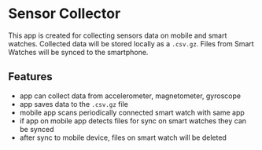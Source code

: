# Sensor Collector

This app is created for collecting sensors data on mobile and smart watches.
Collected data will be stored locally as a `.csv.gz`.
Files from Smart Watches will be synced to the smartphone.

## Features

- app can collect data from accelerometer, magnetometer, gyroscope
- app saves data to the `.csv.gz` file
- mobile app scans periodically connected smart watch with same app
- if app on mobile app detects files for sync on smart watches they can be synced
- after sync to mobile device, files on smart watch will be deleted